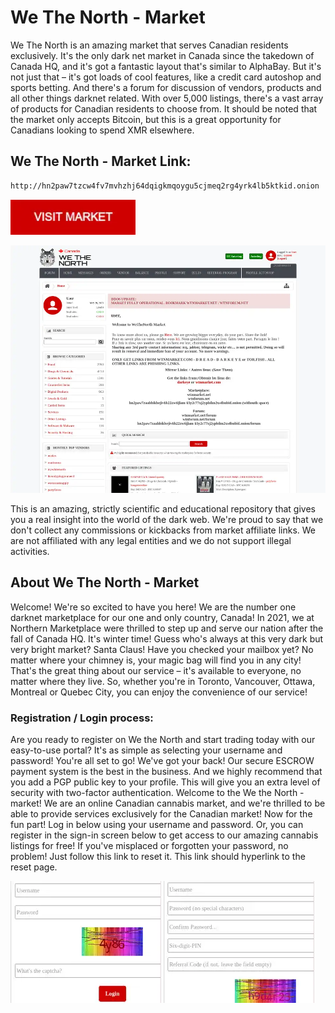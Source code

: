 # We The North - Market
We The North is an amazing market that serves Canadian residents exclusively. It's the only dark net market in Canada since the takedown of Canada HQ, and it's got a fantastic layout that's similar to AlphaBay. But it's not just that – it's got loads of cool features, like a credit card autoshop and sports betting. And there's a forum for discussion of vendors, products and all other things darknet related. With over 5,000 listings, there's a vast array of products for Canadian residents to choose from. It should be noted that the market only accepts Bitcoin, but this is a great opportunity for Canadians looking to spend XMR elsewhere.

## We The North - Market Link:

```sh
http://hn2paw7tzcw4fv7mvhzhj64dqigkmqoygu5cjmeq2rg4yrk4lb5ktkid.onion
```
[<img src="/assets/visit-market.webp" width="200">](http://hn2paw7tzcw4fv7mvhzhj64dqigkmqoygu5cjmeq2rg4yrk4lb5ktkid.onion)

<a href="http://hn2paw7tzcw4fv7mvhzhj64dqigkmqoygu5cjmeq2rg4yrk4lb5ktkid.onion"><img src="/assets/wtn-preview.webp" alt="image" style="max-width: 100%;"><a>

This is an amazing, strictly scientific and educational repository that gives you a real insight into the world of the dark web. We're proud to say that we don't collect any commissions or kickbacks from market affiliate links. We are not affiliated with any legal entities and we do not support illegal activities.

## About We The North - Market
Welcome! We're so excited to have you here! We are the number one darknet marketplace for our one and only country, Canada! In 2021, we at Northern Marketplace were thrilled to step up and serve our nation after the fall of Canada HQ. It's winter time! Guess who's always at this very dark but very bright market? Santa Claus! Have you checked your mailbox yet? No matter where your chimney is, your magic bag will find you in any city! That's the great thing about our service – it's available to everyone, no matter where they live. So, whether you're in Toronto, Vancouver, Ottawa, Montreal or Quebec City, you can enjoy the convenience of our service!

### Registration / Login process:

Are you ready to register on We the North and start trading today with our easy-to-use portal? It's as simple as selecting your username and password! You're all set to go! We've got your back! Our secure ESCROW payment system is the best in the business. And we highly recommend that you add a PGP public key to your profile. This will give you an extra level of security with two-factor authentication.
Welcome to the We the North - market! We are an online Canadian cannabis market, and we're thrilled to be able to provide services exclusively for the Canadian market! Now for the fun part! Log in below using your username and password. Or, you can register in the sign-in screen below to get access to our amazing cannabis listings for free! If you've misplaced or forgotten your password, no problem! Just follow this link to reset it. This link should hyperlink to the reset page.

<a href="http://hn2paw7tzcw4fv7mvhzhj64dqigkmqoygu5cjmeq2rg4yrk4lb5ktkid.onion"><img src="/assets/wtn-login.webp" alt="image" style="max-width: 100%;"><a>  <a href="http://hn2paw7tzcw4fv7mvhzhj64dqigkmqoygu5cjmeq2rg4yrk4lb5ktkid.onion"><img src="/assets/wtn-register.webp" alt="image" style="max-width: 100%;"><a>
